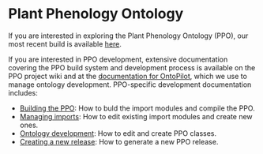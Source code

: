 # Plant Phenology Ontology

If you are interested in exploring the Plant Phenology Ontology (PPO), our most recent build is available [here](https://raw.githubusercontent.com/PlantPhenoOntology/ppo/master/ontology/ppo-reasoned.owl).

If you are interested in PPO development, extensive documentation covering the PPO build system and development process is available on the PPO project wiki and at the [documentation for OntoPilot](https://github.com/stuckyb/ontopilot), which we use to manage ontology development.  PPO-specific development documentation includes:

* [Building the PPO](../../wiki/Building-the-PPO): How to buld the import modules and compile the PPO.
* [Managing imports](../../wiki/Managing-imports): How to edit existing import modules and create new ones.
* [Ontology development](../../wiki/Ontology-development): How to edit and create PPO classes.
* [Creating a new release](../../wiki/Creating-a-release): How to generate a new PPO release. 

